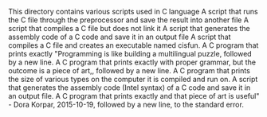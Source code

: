 This directory contains various scripts used in C language
A script that runs the C file through the preprocessor and save the result into another file
A script that compiles a C file but does not link it
A script that generates the assembly code of a C code and save it in an output file
A script that compiles a C file and creates an executable named cisfun.
A C program that prints exactly "Programming is like building a multilingual puzzle, followed by a new line.
A C program that prints exactly with proper grammar, but the outcome is a piece of art,, followed by a new line.
A C program that prints the size of various types on the computer it is compiled and run on.
A  script that generates the assembly code (Intel syntax) of a C code and save it in an output file.
A C program that prints exactly and that piece of art is useful" - Dora Korpar, 2015-10-19, followed by a new line, to the standard error.
